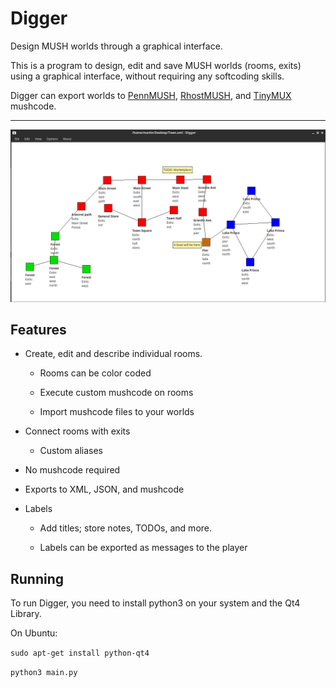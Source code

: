 # Digger
Design MUSH worlds through a graphical interface.

This is a program to design, edit and save MUSH worlds (rooms, exits) using a graphical interface, without requiring any softcoding skills.

Digger can export worlds to [PennMUSH](https://github.com/pennmush/pennmush),
[RhostMUSH](https://github.com/RhostMUSH/trunk), and
[TinyMUX](https://github.com/brazilofmux/tinymux)  mushcode.

* * *

![Alt](media/example.png "Example capture")

## Features

* Create, edit and describe individual rooms.

	* Rooms can be color coded

	* Execute custom mushcode on rooms

	* Import mushcode files to your worlds

* Connect rooms with exits

	* Custom aliases

* No mushcode required

* Exports to XML, JSON, and mushcode

* Labels

	* Add titles; store notes, TODOs, and more.

	* Labels can be exported as messages to the player


## Running

To run Digger, you need to install python3 on your system and the Qt4 Library.

On Ubuntu:

`sudo apt-get install python-qt4`

`python3 main.py`
